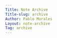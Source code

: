 ```yaml
---
Title: Note Archive
Title-slug: archive
Author: Pablo Morales
Layout: note-archive
Tag: archive
---
```



